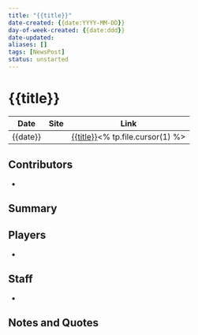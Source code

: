 ```yaml
---
title: "{{title}}"
date-created: {{date:YYYY-MM-DD}}
day-of-week-created: {{date:ddd}}
date-updated: 
aliases: []
tags: [NewsPost]
status: unstarted
---
```


# {{title}}

| Date     | Site | Link                                   |
| -------- | ---- | -------------------------------------- |
| {{date}} |      | [{{title}}]()<% tp.file.cursor(1) %> |

## Contributors
- 


## Summary
> 


## Players
- 


## Staff
- 


## Notes and Quotes
> 

